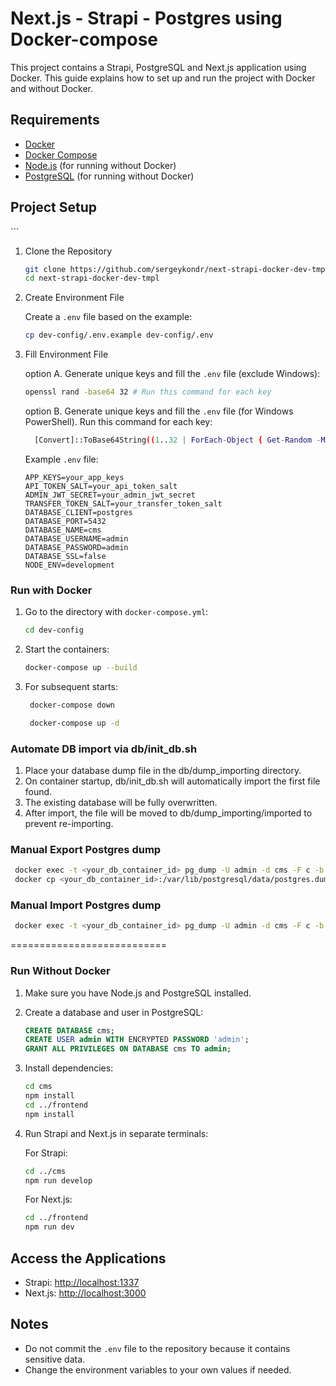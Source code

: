 # Next.js - Strapi - Postgres using Docker-compose

This project contains a Strapi, PostgreSQL and Next.js application using Docker. This guide explains how to set up and run the project with Docker and without Docker.

## Requirements

- [Docker](https://www.docker.com/get-started)
- [Docker Compose](https://docs.docker.com/compose/install/)
- [Node.js](https://nodejs.org/) (for running without Docker)
- [PostgreSQL](https://www.postgresql.org/) (for running without Docker)

## Project Setup

\```
1. Clone the Repository

    ```sh
    git clone https://github.com/sergeykondr/next-strapi-docker-dev-tmpl.git
    cd next-strapi-docker-dev-tmpl
    ```

2. Create Environment File

    Create a `.env` file based on the example:

    ```sh
    cp dev-config/.env.example dev-config/.env
    ```

3. Fill Environment File

    option A. Generate unique keys and fill the `.env` file (exclude Windows):

    ```sh
    openssl rand -base64 32 # Run this command for each key
    ```

    option B. Generate unique keys and fill the `.env` file (for Windows PowerShell). Run this command for each key:

    ```sh
      [Convert]::ToBase64String((1..32 | ForEach-Object { Get-Random -Minimum 0 -Maximum 256 }))
    ```

    Example `.env` file:

    ```env
    APP_KEYS=your_app_keys
    API_TOKEN_SALT=your_api_token_salt
    ADMIN_JWT_SECRET=your_admin_jwt_secret
    TRANSFER_TOKEN_SALT=your_transfer_token_salt
    DATABASE_CLIENT=postgres
    DATABASE_PORT=5432
    DATABASE_NAME=cms
    DATABASE_USERNAME=admin
    DATABASE_PASSWORD=admin
    DATABASE_SSL=false
    NODE_ENV=development
    ```

### Run with Docker

1. Go to the directory with `docker-compose.yml`:

    ```sh
    cd dev-config
    ```

2. Start the containers:

    ```sh
    docker-compose up --build
    ```

3. For subsequent starts:
   ```sh
    docker-compose down
    ```
    
   ```sh
    docker-compose up -d
    ```

### Automate DB import via db/init_db.sh
1. Place your database dump file in the db/dump_importing directory.
2. On container startup, db/init_db.sh will automatically import the first file found.
3. The existing database will be fully overwritten.
4. After import, the file will be moved to db/dump_importing/imported to prevent re-importing.


### Manual Export Postgres dump
   ```sh
    docker exec -t <your_db_container_id> pg_dump -U admin -d cms -F c -b -v -f /var/lib/postgresql/data/postgres.dump
    docker cp <your_db_container_id>:/var/lib/postgresql/data/postgres.dump /Users/<YOUR_USER>/documents/postgres.dump
   ```

### Manual Import Postgres dump
   ```sh
    docker exec -t <your_db_container_id> pg_dump -U admin -d cms -F c -b -v -f /var/lib/postgresql/data/postgres.dump
   ```
===========================
### Run Without Docker

1. Make sure you have Node.js and PostgreSQL installed.

2. Create a database and user in PostgreSQL:

    ```sql
    CREATE DATABASE cms;
    CREATE USER admin WITH ENCRYPTED PASSWORD 'admin';
    GRANT ALL PRIVILEGES ON DATABASE cms TO admin;
    ```

3. Install dependencies:

    ```sh
    cd cms
    npm install
    cd ../frontend
    npm install
    ```

4. Run Strapi and Next.js in separate terminals:

    For Strapi:
    ```sh
    cd ../cms
    npm run develop
    ```

    For Next.js:
    ```sh
    cd ../frontend
    npm run dev
    ```

## Access the Applications

- Strapi: [http://localhost:1337](http://localhost:1337)
- Next.js: [http://localhost:3000](http://localhost:3000)

## Notes

- Do not commit the `.env` file to the repository because it contains sensitive data.
- Change the environment variables to your own values if needed.




